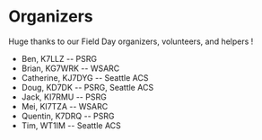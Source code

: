 # Organizers

Huge thanks to our Field Day organizers, volunteers, and helpers !

- Ben, K7LLZ -- PSRG
- Brian, KG7WRK -- WSARC
- Catherine, KJ7DYG -- Seattle ACS
- Doug, KD7DK -- PSRG, Seattle ACS
- Jack, KI7RMU -- PSRG
- Mei, KI7TZA -- WSARC
- Quentin, K7DRQ -- PSRG
- Tim, WT1IM -- Seattle ACS
